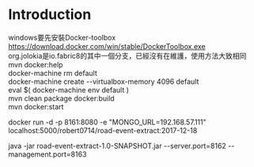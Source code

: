 # Introduction
windows要先安裝Docker-toolbox <br/>
https://download.docker.com/win/stable/DockerToolbox.exe<br/>
org.jolokia是io.fabric8的其中一個分支，已經沒有在維護，使用方法大致相同
mvn docker:help <br/>
docker-machine rm default <br/>
docker-machine create  --virtualbox-memory 4096 default <br/>
eval $( docker-machine env  default ) <br/>
mvn clean package docker:build <br/>
mvn docker:start <br/>

docker run -d  -p 8161:8080     -e "MONGO_URL=192.168.57.111"     localhost:5000/robert0714/road-event-extract:2017-12-18 <br/>

 java -jar road-event-extract-1.0-SNAPSHOT.jar  --server.port=8162 --management.port=8163 
 <br/>